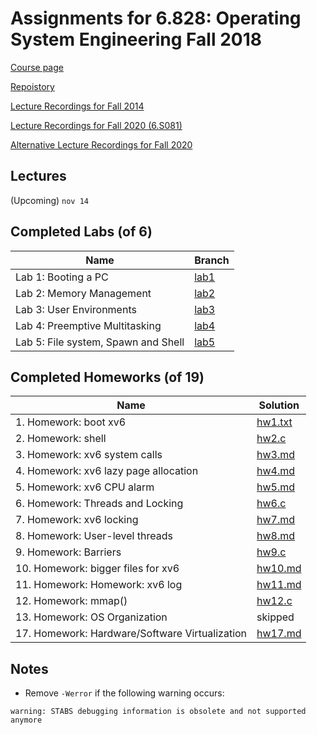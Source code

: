 # Assignments for 6.828: Operating System Engineering Fall 2018

[Course page](https://pdos.csail.mit.edu/6.828/2018/index.html)

[Repoistory](https://pdos.csail.mit.edu/6.828/2018/jos.git)

[Lecture Recordings for Fall 2014](https://www.youtube.com/playlist?list=PLfciLKR3SgqNJKKIKUliWoNBBH1VHL3AP)

[Lecture Recordings for Fall 2020 (6.S081)](https://www.youtube.com/playlist?list=PLTsf9UeqkReZHXWY9yJvTwLJWYYPcKEqK)

[Alternative Lecture Recordings for Fall 2020](https://pdos.csail.mit.edu/6.828/2020/schedule.html)

## Lectures

(Upcoming) `nov 14`

## Completed Labs (of 6)

| Name                                | Branch                                                  |
|-------------------------------------|---------------------------------------------------------|
| Lab 1: Booting a PC                 | [lab1](https://github.com/jimmy-zx/6.828-lab/tree/lab1) |
| Lab 2: Memory Management            | [lab2](https://github.com/jimmy-zx/6.828-lab/tree/lab2) |
| Lab 3: User Environments            | [lab3](https://github.com/jimmy-zx/6.828-lab/tree/lab3) |
| Lab 4: Preemptive Multitasking      | [lab4](https://github.com/jimmy-zx/6.828-lab/tree/lab4) |
| Lab 5: File system, Spawn and Shell | [lab5](https://github.com/jimmy-zx/6.828-lab/tree/lab5) |

## Completed Homeworks (of 19)

| Name                                           | Solution            |
|------------------------------------------------|---------------------|
| 1.  Homework: boot xv6                         | [hw1.txt](/hw1.txt) |
| 2.  Homework: shell                            | [hw2.c](/hw2.c)     |
| 3.  Homework: xv6 system calls                 | [hw3.md](/hw3.md)   |
| 4.  Homework: xv6 lazy page allocation         | [hw4.md](/hw4.md)   |
| 5.  Homework: xv6 CPU alarm                    | [hw5.md](/hw5.md)   |
| 6.  Homework: Threads and Locking              | [hw6.c](/hw6.c)     |
| 7.  Homework: xv6 locking                      | [hw7.md](/hw7.md)   |
| 8.  Homework: User-level threads               | [hw8.md](/hw8.md)   |
| 9.  Homework: Barriers                         | [hw9.c](/hw9.c)     |
| 10. Homework: bigger files for xv6             | [hw10.md](/hw10.md) |
| 11. Homework: Homework: xv6 log                | [hw11.md](/hw11.md) |
| 12. Homework: mmap()                           | [hw12.c](/hw12.c)   |
| 13. Homework: OS Organization                  | skipped             |
| 17. Homework: Hardware/Software Virtualization | [hw17.md](/hw17.md) |

## Notes

- Remove `-Werror` if the following warning occurs:
```
warning: STABS debugging information is obsolete and not supported anymore
```
